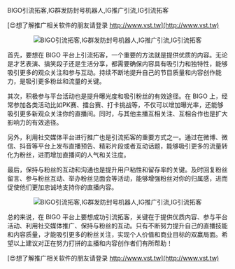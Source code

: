 BIGO引流拓客,IG群发防封号机器人,IG推广引流,IG引流拓客

[😍想了解推广相关软件的朋友请登录 http://www.vst.tw](http://www.vst.tw)

 <center><img src="https://vst.tw/MP4/tuiguang/png/1.png" alt="BIGO引流拓客,IG群发防封号机器人,IG推广引流,IG引流拓客"></center>

首先，要想在 BIGO 平台上引流拓客，一个重要的方法就是提供优质的内容。无论是才艺表演、搞笑段子还是生活分享，都需要确保内容具有吸引力和独特性，能够吸引更多的观众关注和参与互动。持续不断地提升自己的节目质量和内容创作能力，是吸引更多粉丝和流量的关键。

其次，积极参与平台活动也是提升曝光度和吸引粉丝的有效途径。在 BIGO 上，经常参加各类活动比如PK赛、擂台赛、打卡挑战等，不仅可以增加曝光率，还能够吸引更多新观众关注你的直播间。同时，与其他主播互相关注、互相合作也是扩大影响力的有效途径。

另外，利用社交媒体平台进行推广也是引流拓客的重要方式之一。通过在微博、微信、抖音等平台上发布直播预告、精彩片段或者互动话题，能够吸引更多的流量转化为粉丝，进而增加直播间的人气和关注度。

最后，保持与粉丝的互动和沟通也是提升用户粘性和留存率的关键。及时回复粉丝留言、参与粉丝互动、举办粉丝见面会等活动，能够增强粉丝对你的归属感，进而促使他们更加忠诚地支持你的直播内容。

 <center><img src="https://vst.tw/MP4/tuiguang/png/5.png" alt="BIGO引流拓客,IG群发防封号机器人,IG推广引流,IG引流拓客"></center>

总的来说，在 BIGO 平台上要想成功引流拓客，关键在于提供优质内容、参与平台活动、利用社交媒体推广、保持与粉丝的互动。只有不断努力提升自己的直播技能和内容质量，才能吸引更多的粉丝关注，实现个人价值和商业目标的双赢局面。希望以上建议对正在努力打拼的主播和内容创作者们有所帮助！

[😍想了解推广相关软件的朋友请登录 http://www.vst.tw](http://www.vst.tw)



